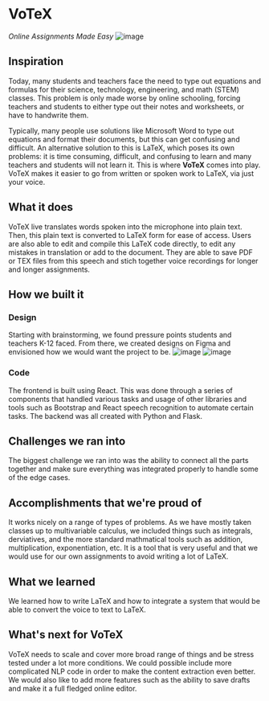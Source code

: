 # VoTeX
*Online Assignments Made Easy*
![image](https://user-images.githubusercontent.com/61072843/112744116-f9bd7c80-8f51-11eb-95f6-3356e8787ad8.png)

## Inspiration

Today, many students and teachers face the need to type out equations and formulas for their science, technology, engineering, and math (STEM) classes. This problem is only made worse by online schooling, forcing teachers and students to either type out their notes and worksheets, or have to handwrite them. 

Typically, many people use solutions like Microsoft Word to type out equations and format their documents, but this can get confusing and difficult. An alternative solution to this is LaTeX, which poses its own problems: it is time consuming, difficult, and confusing to learn and many teachers and students will not learn it. This is where **VoTeX** comes into play. VoTeX makes it easier to go from written or spoken work to LaTeX, via just your voice. 

## What it does

VoTeX live translates words spoken into the microphone into plain text. Then, this plain text is converted to LaTeX form for ease of access. Users are also able to edit and compile this LaTeX code directly, to edit any mistakes in translation or add to the document. They are able to save PDF or TEX files from this speech and stich together voice recordings for longer and longer assignments. 

## How we built it

### Design
Starting with brainstorming, we found pressure points students and teachers K-12 faced. From there, we created designs on Figma and envisioned how we would want the project to be. 
![image](https://user-images.githubusercontent.com/61072843/112743777-199f7100-8f4f-11eb-8563-e80579f13402.png)
![image](https://user-images.githubusercontent.com/61072843/112743786-24f29c80-8f4f-11eb-8ecb-e3e00e106bc2.png)

### Code
The frontend is built using React. This was done through a series of components that handled various tasks and usage of other libraries and tools such as Bootstrap and React speech recognition to automate certain tasks. The backend was all created with Python and Flask.

## Challenges we ran into
The biggest challenge we ran into was the ability to connect all the parts together and make sure everything was integrated properly to handle some of the edge cases. 

## Accomplishments that we're proud of
It works nicely on a range of types of problems. As we have mostly taken classes up to multivariable calculus, we included things such as integrals, derviatives, and the more standard mathmatical tools such as addition, multiplication, exponentiation, etc. It is a tool that is very useful and that we would use for our own assignments to avoid writing a lot of LaTeX.

## What we learned
We learned how to write LaTeX and how to integrate a system that would be able to convert the voice to text to LaTeX.

## What's next for VoTeX
VoTeX needs to scale and cover more broad range of things and be stress tested under a lot more conditions. We could possible include more complicated NLP code in order to make the content extraction even better. We would also like to add more features such as the ability to save drafts and make it a full fledged online editor.
